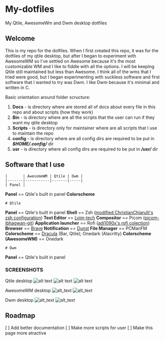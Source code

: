 # My-dotfiles

My Qtile, AwesomeWm and Dwm desktop dotfiles

## Welcome

This is my repo for the dotfiles. When I first created this repo, it was for the
dotfiles of my qtile desktop, but after
I began to experiment with AwesomeWM  so I've settled on Awesome because it's
the most
customizable WM and I like to fiddle with all the options. I will be keeping
Qtile still maintained but less than Awesome. I think all of the wms that I
tried were good, but I began experimenting with suckless software and first
software that I wanted to try was Dwm. I like Dwm because it's minimal and
written in C.

Basic orientation around folder scructure:

1. **Docs** - is directory where are stored all of docs about every file in this repo and about scripts (how they work)
2. **Bin** - is directory where are all the scripts that the user can run if they want my qtile desktop
3. **Scripts** - is directory only for maintainer where are all scripts that I use to maintain the repo
4. **config** - is directory where are all config dirs are required to be put in **_$HOME/.config/_** dir
5. **usr** - is directory where all config dirs are required to be put in **_/usr/_** dir

## Software that I use

    |       | AwesomeWM | Qtile | Dwm |
    |-------|-----------|-------|-----|
    | Panel |
   **Panel** == Qtile's built in panel
   **Colorscheme**

    # Qtile
   **Panel** == Qtile's built in panel
   **Shell** == Zsh
    ([modified ChristianChiarulli's zsh configuration](https://github.com/ChristianChiarulli/Machfiles/tree/master/zsh))
   **Text Editor** == [Lvim-tech](https://github.com/lvim-tech/lvim)
   **Compositor** == Picom ([picom-ibhagwan-git](https://github.com/ibhagwan/picom))
   **Application launcher** == Rofi ([adi1090x's rofi colection](https://github.com/adi1090x/rofi))
   **Browser** == [Brave](https://brave.com)
   **Notification** == [Dunst](https://dunst-project.org/)
   **File Manager** == PCManFM
   **Colorscheme** == [Dracula](https://draculatheme.com) (Bar, Qtile); Onedark (Alacritty)
   **Colorscheme (AwesomeWM)** == Onedark

    # Dwm
   **Panel** == Qtile's built in panel

### SCREENSHOTS

Qtile desktop ![alt text](https://github.com/coevoe/My-dotfiles/blob/main/Screenshots/Screenshot.png)
![alt text](https://github.com/coevoe/My-dotfiles/blob/main/Screenshots/Screenshot1.png)
![alt text](https://github.com/coevoe/My-dotfiles/blob/main/Screenshots/Screenshot2.png)

AwesomeWM desktop ![alt_text](https://github.com/coevoe/My-dotfiles/blob/main/Screenshots/Screenshot_awesome.png)
![alt_text](https://github.com/coevoe/My-dotfiles/blob/main/Screenshots/Screenshot_awesome1.png)

Dwm desktop ![alt_text](https://github.com/coevoe/My-dotfiles/blob/main/Screenshots/Screenshot_awesome.png)
![alt_text](https://github.com/coevoe/My-dotfiles/blob/main/Screenshots/Screenshot_awesome1.png)

## Roadmap

   [ ] Add better documentation
   [ ] Make more scripts for user
   [ ] Make this page more atractive
